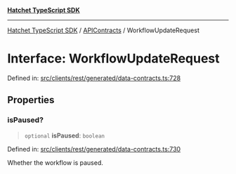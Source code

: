 [**Hatchet TypeScript SDK**](../../../../README.md)

***

[Hatchet TypeScript SDK](../../../../README.md) / [APIContracts](../README.md) / WorkflowUpdateRequest

# Interface: WorkflowUpdateRequest

Defined in: [src/clients/rest/generated/data-contracts.ts:728](https://github.com/hatchet-dev/hatchet/blob/0288a24f2e9f14787135b399bd47182f4d1260d9/sdks/typescript/src/clients/rest/generated/data-contracts.ts#L728)

## Properties

### isPaused?

> `optional` **isPaused**: `boolean`

Defined in: [src/clients/rest/generated/data-contracts.ts:730](https://github.com/hatchet-dev/hatchet/blob/0288a24f2e9f14787135b399bd47182f4d1260d9/sdks/typescript/src/clients/rest/generated/data-contracts.ts#L730)

Whether the workflow is paused.
